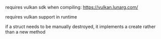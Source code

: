 requires vulkan sdk when compiling: https://vulkan.lunarg.com/

requires vulkan support in runtime

if a struct needs to be manually destroyed, it implements a create rather than a new method
